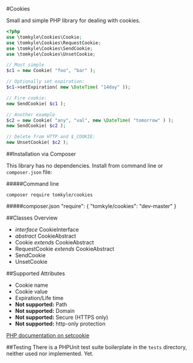 #Cookies

Small and simple PHP library for dealing with cookies.

```php
<?php
use \tomkyle\Cookies\Cookie;
use \tomkyle\Cookies\RequestCookie;
use \tomkyle\Cookies\SendCookie;
use \tomkyle\Cookies\UnsetCookie;

// Most simple
$c1 = new Cookie( "foo", "bar" );

// Optionally set expiration:
$c1->setExpiration( new \DateTime( "14day" ));

// Fire cookie:
new SendCookie( $c1 );

// Another example
$c2 = new Cookie( "any", "val", new \DateTime( "tomorrow" ) );
new SendCookie( $c2 );

// Delete from HTTP and $_COOKIE:
new UnsetCookie( $c2 );
```



##Installation via Composer

This library has no dependencies. Install from command line or `composer.json` file:

#####Command line
    
    composer require tomkyle/cookies

#####composer.json
    "require": {
        "tomkyle/cookies": "dev-master"
    }

##Classes Overview

- *interface* CookieInterface- *abstract* CookieAbstract- Cookie *extends* CookieAbstract- RequestCookie *extends* CookieAbstract- SendCookie- UnsetCookie


##Supported Attributes

- Cookie name
- Cookie value
- Expiration/Life time
- **Not supported:** Path
- **Not supported:** Domain
- **Not supported:** Secure (HTTPS only)
- **Not supported:** http-only protection

[PHP documentation on setcookie](http://www.php.net/manual/en/function.setcookie.php)


##Testing
There is a PHPUnit test suite boilerplate in the `tests` directory, neither used nor implemented. Yet.






